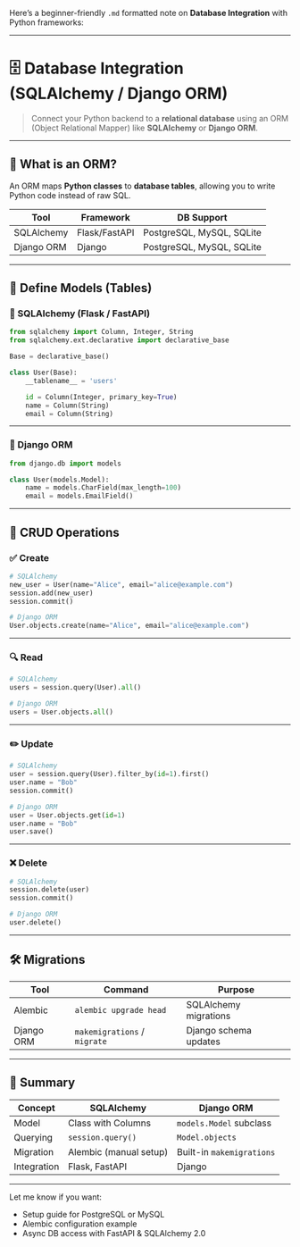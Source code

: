 Here’s a beginner-friendly `.md` formatted note on **Database Integration** with Python frameworks:

---

# 🗄️ **Database Integration (SQLAlchemy / Django ORM)**

> Connect your Python backend to a **relational database** using an ORM (Object Relational Mapper) like **SQLAlchemy** or **Django ORM**.

---

## 📌 What is an ORM?

An ORM maps **Python classes** to **database tables**, allowing you to write Python code instead of raw SQL.

| Tool       | Framework     | DB Support                |
| ---------- | ------------- | ------------------------- |
| SQLAlchemy | Flask/FastAPI | PostgreSQL, MySQL, SQLite |
| Django ORM | Django        | PostgreSQL, MySQL, SQLite |

---

## 🧱 Define Models (Tables)

### 🔹 SQLAlchemy (Flask / FastAPI)

```python
from sqlalchemy import Column, Integer, String
from sqlalchemy.ext.declarative import declarative_base

Base = declarative_base()

class User(Base):
    __tablename__ = 'users'

    id = Column(Integer, primary_key=True)
    name = Column(String)
    email = Column(String)
```

---

### 🔹 Django ORM

```python
from django.db import models

class User(models.Model):
    name = models.CharField(max_length=100)
    email = models.EmailField()
```

---

## 🔧 CRUD Operations

### ✅ Create

```python
# SQLAlchemy
new_user = User(name="Alice", email="alice@example.com")
session.add(new_user)
session.commit()
```

```python
# Django ORM
User.objects.create(name="Alice", email="alice@example.com")
```

---

### 🔍 Read

```python
# SQLAlchemy
users = session.query(User).all()
```

```python
# Django ORM
users = User.objects.all()
```

---

### ✏️ Update

```python
# SQLAlchemy
user = session.query(User).filter_by(id=1).first()
user.name = "Bob"
session.commit()
```

```python
# Django ORM
user = User.objects.get(id=1)
user.name = "Bob"
user.save()
```

---

### ❌ Delete

```python
# SQLAlchemy
session.delete(user)
session.commit()
```

```python
# Django ORM
user.delete()
```

---

## 🛠️ Migrations

| Tool       | Command                      | Purpose               |
| ---------- | ---------------------------- | --------------------- |
| Alembic    | `alembic upgrade head`       | SQLAlchemy migrations |
| Django ORM | `makemigrations` / `migrate` | Django schema updates |

---

## 🧠 Summary

| Concept     | SQLAlchemy             | Django ORM                |
| ----------- | ---------------------- | ------------------------- |
| Model       | Class with Columns     | `models.Model` subclass   |
| Querying    | `session.query()`      | `Model.objects`           |
| Migration   | Alembic (manual setup) | Built-in `makemigrations` |
| Integration | Flask, FastAPI         | Django                    |

---

Let me know if you want:

* Setup guide for PostgreSQL or MySQL
* Alembic configuration example
* Async DB access with FastAPI & SQLAlchemy 2.0
